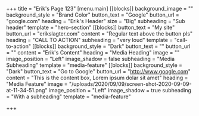 +++
title = "Erik's Page 123"
[menu.main]
[[blocks]]
background_image = ""
background_style = "Brand Color"
button_text = "Google"
button_url = "google.com"
heading = "Erik's Header"
size = "Big"
subheading = "Sub header"
template = "hero-section"
[[blocks]]
button_text = "My site"
button_url = "erikslagter.com"
content = "Regular text above the button pls"
heading = "CALL TO ACTION"
subheading = "very loud"
template = "call-to-action"
[[blocks]]
background_style = "Dark"
button_text = ""
button_url = ""
content = "Erik's Content"
heading = "Media Heading"
image = ""
image_position = "Left"
image_shadow = false
subheading = "Media Subheading"
template = "media-feature"
[[blocks]]
background_style = "Dark"
button_text = "Go to Google"
button_url = "http://www.google.com"
content = "This is the content box, Lorem ipsum dolar sit amet"
heading = "Media Feature"
image = "/uploads/2020/09/09/screen-shot-2020-09-09-at-11-34-51.png"
image_position = "Left"
image_shadow = true
subheading = "With a subheading"
template = "media-feature"

+++

